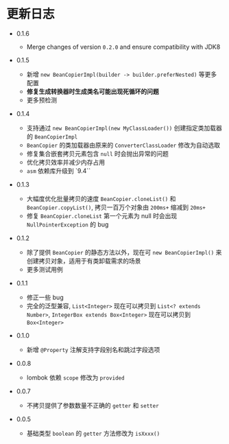 # 更新日志
+ 0.1.6
  + Merge changes of version `0.2.0` and ensure compatibility with JDK8

+ 0.1.5
  + 新增 `new BeanCopierImpl(builder -> builder.preferNested)` 等更多配置
  + **修复生成转换器时生成类名可能出现死循环的问题**
  + 更多预检测

+ 0.1.4
  + 支持通过 `new BeanCopierImpl(new MyClassLoader())` 创建指定类加载器的 `BeanCopierImpl`
  + `BeanCopier` 的类加载器由原来的 `ConverterClassLoader` 修改为自动选取
  + 修复集合嵌套拷贝元素包含 `null` 时会抛出异常的问题
  + 优化拷贝效率并减少内存占用
  + `asm` 依赖库升级到 `9.4``

+ 0.1.3
  + 大幅度优化批量拷贝的速度 `BeanCopier.cloneList()` 和 `BeanCopier.copyList()`, 拷贝一百万个对象由 `200ms+`
    缩减到 `20ms+`
  + 修复 `BeanCopier.cloneList` 第一个元素为 null 时会出现 `NullPointerException` 的 bug

+ 0.1.2
  + 除了提供 `BeanCopier` 的静态方法以外，现在可 `new BeanCopierImpl()` 来创建拷贝对象，适用于有类卸载需求的场景
  + 更多测试用例

+ 0.1.1
  + 修正一些 bug
  + 完全的泛型兼容, `List<Integer>` 现在可以拷贝到 `List<? extends Number>`, `IntegerBox extends Box<Integer>`
    现在可以拷贝到 `Box<Integer>`

+ 0.1.0
  + 新增 `@Property` 注解支持字段别名和跳过字段选项

+ 0.0.8
  + lombok 依赖 `scope` 修改为 `provided`

+ 0.0.7
  + 不拷贝提供了参数数量不正确的 `getter` 和 `setter`

+ 0.0.5
  + 基础类型 `boolean` 的 `getter` 方法修改为 `isXxxx()`